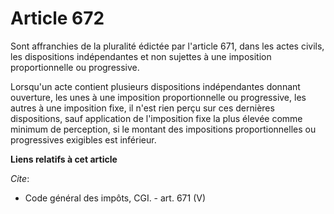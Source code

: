 # Article 672

Sont affranchies de la pluralité édictée par l'article 671, dans les actes civils, les dispositions indépendantes et non
sujettes à une imposition proportionnelle ou progressive. 

Lorsqu'un acte contient plusieurs dispositions indépendantes donnant ouverture, les unes à une imposition proportionnelle ou
progressive, les autres à une imposition fixe, il n'est rien perçu sur ces dernières dispositions, sauf application de
l'imposition fixe la plus élevée comme minimum de perception, si le montant des impositions proportionnelles ou progressives
exigibles est inférieur.

**Liens relatifs à cet article**

_Cite_:

  - Code général des impôts, CGI. - art. 671 (V)
